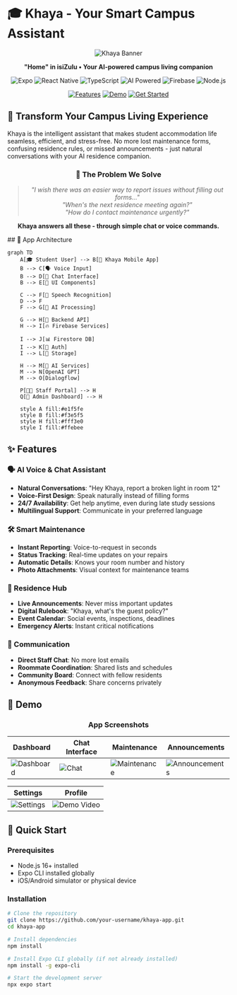# 🎓 Khaya - Your Smart Campus Assistant

<div align="center">

![Khaya Banner](https://via.placeholder.com/1200x400/4F46E5/FFFFFF?text=Khaya+-+Your+AI+Residence+Companion)

**"Home" in isiZulu • Your AI-powered campus living companion**

<div align="center">

![Expo](https://img.shields.io/badge/Expo-000020?style=for-the-badge&logo=expo&logoColor=white)
![React Native](https://img.shields.io/badge/React_Native-20232A?style=for-the-badge&logo=react&logoColor=61DAFB)
![TypeScript](https://img.shields.io/badge/TypeScript-007ACC?style=for-the-badge&logo=typescript&logoColor=white)
![AI Powered](https://img.shields.io/badge/AI-Powered-8A2BE2?style=for-the-badge)
![Firebase](https://img.shields.io/badge/Firebase-FFCA28?style=for-the-badge&logo=firebase&logoColor=black)
![Node.js](https://img.shields.io/badge/Node.js-339933?style=for-the-badge&logo=nodedotjs&logoColor=white)

</div>

[![Features](https://img.shields.io/badge/Explore-Features-blueviolet)](#-features)
[![Demo](https://img.shields.io/badge/Watch-Demo-red)](#-demo)
[![Get Started](https://img.shields.io/badge/Quick-Start-success)](#-quick-start)

</div>

## 🌟 Transform Your Campus Living Experience

Khaya is the intelligent assistant that makes student accommodation life seamless, efficient, and stress-free. No more lost maintenance forms, confusing residence rules, or missed announcements - just natural conversations with your AI residence companion.

<div align="center">

### 🎯 The Problem We Solve

> *"I wish there was an easier way to report issues without filling out forms..."*  
> *"When's the next residence meeting again?"*  
> *"How do I contact maintenance urgently?"*

**Khaya answers all these - through simple chat or voice commands.**

</div>
## 📱 App Architecture

```mermaid
graph TD
    A[🎓 Student User] --> B[📱 Khaya Mobile App]
    B --> C[🗣️ Voice Input]
    B --> D[💬 Chat Interface]
    B --> E[📱 UI Components]
    
    C --> F[🎤 Speech Recognition]
    D --> F
    F --> G[🤖 AI Processing]
    
    G --> H[🚀 Backend API]
    H --> I[🔥 Firebase Services]
    
    I --> J[📊 Firestore DB]
    I --> K[🔐 Auth]
    I --> L[📁 Storage]
    
    H --> M[🧠 AI Services]
    M --> N[OpenAI GPT]
    M --> O[Dialogflow]
    
    P[👨‍🏫 Staff Portal] --> H
    Q[👑 Admin Dashboard] --> H
    
    style A fill:#e1f5fe
    style B fill:#f3e5f5
    style H fill:#fff3e0
    style I fill:#ffebee
```

## ✨ Features

### 🗣️ AI Voice & Chat Assistant
- **Natural Conversations**: "Hey Khaya, report a broken light in room 12"
- **Voice-First Design**: Speak naturally instead of filling forms
- **24/7 Availability**: Get help anytime, even during late study sessions
- **Multilingual Support**: Communicate in your preferred language

### 🛠️ Smart Maintenance
- **Instant Reporting**: Voice-to-request in seconds
- **Status Tracking**: Real-time updates on your repairs
- **Automatic Details**: Knows your room number and history
- **Photo Attachments**: Visual context for maintenance teams

### 📢 Residence Hub
- **Live Announcements**: Never miss important updates
- **Digital Rulebook**: "Khaya, what's the guest policy?"
- **Event Calendar**: Social events, inspections, deadlines
- **Emergency Alerts**: Instant critical notifications

### 💬 Communication
- **Direct Staff Chat**: No more lost emails
- **Roommate Coordination**: Shared lists and schedules
- **Community Board**: Connect with fellow residents
- **Anonymous Feedback**: Share concerns privately

## 🎥 Demo

<div align="center">

### App Screenshots

| Dashboard | Chat Interface | Maintenance | Announcements |
|-----------|----------------|-------------|---------------|
| ![Dashboard](https://github.com/user-attachments/assets/f7c13082-5f5c-40ee-91b8-35e98d996f52) | ![Chat](https://github.com/user-attachments/assets/455a897e-81cc-407c-ba6a-339b8a4c4041) | ![Maintenance](https://github.com/user-attachments/assets/17ac3894-e9e0-40ca-a291-20054368f805) | ![Announcements](https://github.com/user-attachments/assets/0c71ac4e-ac65-41ee-b050-9c1354389ae3) |

| Settings | Profile |
|----------|---------|
| ![Settings](https://github.com/user-attachments/assets/29481661-f460-4480-986b-6e406dc6cf7a) | ![Demo Video](https://github.com/user-attachments/assets/9ebf78f3-67db-490e-ba18-666a3e7fadaa) |

</div>

## 🚀 Quick Start

### Prerequisites
- Node.js 16+ installed
- Expo CLI installed globally
- iOS/Android simulator or physical device

### Installation

```bash
# Clone the repository
git clone https://github.com/your-username/khaya-app.git
cd khaya-app

# Install dependencies
npm install

# Install Expo CLI globally (if not already installed)
npm install -g expo-cli

# Start the development server
npx expo start
